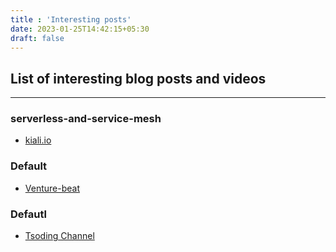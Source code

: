 ```yaml
---
title : 'Interesting posts'
date: 2023-01-25T14:42:15+05:30
draft: false
---
```



## List of interesting blog posts and videos
__________
### serverless-and-service-mesh
- [kiali.io](https://kiali.io/)


### Default
- [Venture-beat](https://venturebeat.com/data-infrastructure/30-startups-that-show-how-open-source-ate-the-world-in-2021/)


### Defautl 
- [Tsoding Channel](https://www.youtube.com/watch?v=srV_l795O_s&ab_channel=TsodingDaily)


